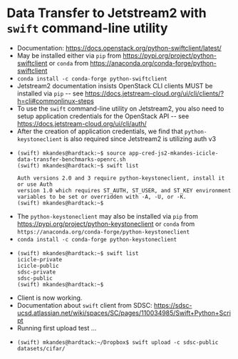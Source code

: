 # Data Transfer to Jetstream2 with `swift` command-line utility

- Documentation: https://docs.openstack.org/python-swiftclient/latest/
- May be installed either via `pip` from https://pypi.org/project/python-swiftclient or `conda` from https://anaconda.org/conda-forge/python-swiftclient
- `conda install -c conda-forge python-swiftclient`
- Jetstream2 documentation insists OpenStack CLI clients MUST be installed via `pip` -- see https://docs.jetstream-cloud.org/ui/cli/clients/?h=cli#commonlinux-steps
- To use the `swift` command-line utility on Jetstream2, you also need to setup application credentials for the OpenStack API -- see https://docs.jetstream-cloud.org/ui/cli/auth/
- After the creation of application credentials, we find that `python-keystoneclient` is also required since Jetstream2 is utilizing auth v3
- ```
  (swift) mkandes@hardtack:~$ source app-cred-js2-mkandes-icicle-data-transfer-benchmarks-openrc.sh
  (swift) mkandes@hardtack:~$ swift list

  Auth versions 2.0 and 3 require python-keystoneclient, install it or use Auth
  version 1.0 which requires ST_AUTH, ST_USER, and ST_KEY environment
  variables to be set or overridden with -A, -U, or -K.
  (swift) mkandes@hardtack:~$
  ```
- The `python-keystoneclient` may also be installed via `pip` from https://pypi.org/project/python-keystoneclient or `conda` from `https://anaconda.org/conda-forge/python-keystoneclient`
- `conda install -c conda-forge python-keystoneclient`
- ```
  (swift) mkandes@hardtack:~$ swift list
  icicle-private
  icicle-public
  sdsc-private
  sdsc-public
  (swift) mkandes@hardtack:~$
  ```
- Client is now working. 
- Documentation about `swift` client from SDSC: https://sdsc-ucsd.atlassian.net/wiki/spaces/SC/pages/110034985/Swift+Python+Script
- Running first upload test ...
- ```
  (swift) mkandes@hardtack:~/Dropbox$ swift upload -c sdsc-public datasets/cifar/
  ```
